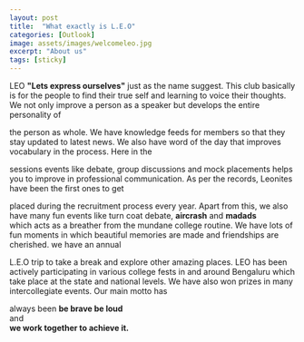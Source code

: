 ```yaml
---
layout: post
title:  "What exactly is L.E.O"
categories: [Outlook]
image: assets/images/welcomeleo.jpg
excerpt: "About us"
tags: [sticky]
---
```

LEO
**"Lets express ourselves"** just as the name
suggest. This club basically is for the people to
find their true self and learning to voice their
thoughts. We not only improve a person as a
speaker but develops the entire personality of

the person as whole. We have knowledge feeds for
members so that they stay updated to latest
news. We also have word of the day that
improves vocabulary in the process. Here in the

sessions events like debate, group discussions
and mock placements helps you to improve in
professional communication. As per the
records, Leonites have been the first ones to get

placed during the recruitment process every
year. Apart from this, we also have many fun
events like turn coat debate, **aircrash** and **madads**  
 which acts as a breather from the mundane
college routine. We have lots of fun moments in
which beautiful memories are made and
friendships are cherished. we have an annual

L.E.O trip to take a break and explore other
amazing places. LEO has been actively
participating in various college fests in and
around Bengaluru which take place at the state
and national levels. We have also won prizes in
many intercollegiate events. Our main motto has

always been **be brave be loud**  
 and  
**we work together to achieve it.**
